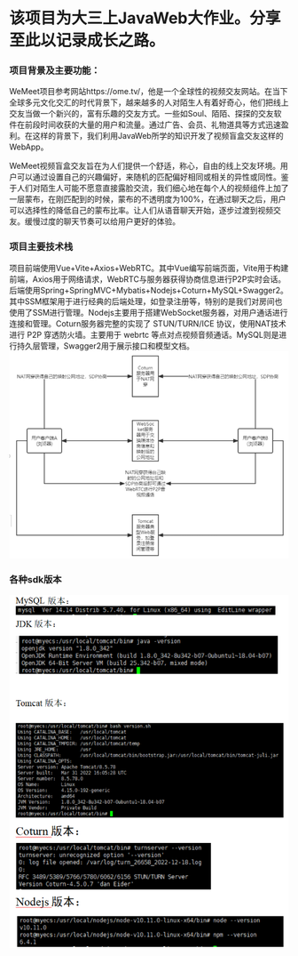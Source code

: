 # 该项目为大三上JavaWeb大作业。分享至此以记录成长之路。

### 项目背景及主要功能：

WeMeet项目参考网站https://ome.tv/，他是一个全球性的视频交友网站。在当下全球多元文化交汇的时代背景下，越来越多的人对陌生人有着好奇心，他们把线上交友当做一个新兴的，富有乐趣的交友方式。一些如Soul、陌陌、探探的交友软件在前段时间收获的大量的用户和流量。通过广告、会员、礼物道具等方式迅速盈利。在这样的背景下，我们利用JavaWeb所学的知识开发了视频盲盒交友这样的WebApp。

WeMeet视频盲盒交友旨在为人们提供一个舒适，称心，自由的线上交友环境。用户可以通过设置自己的兴趣偏好，来随机的匹配偏好相同或相关的异性或同性。鉴于人们对陌生人可能不愿意直接露脸交流，我们细心地在每个人的视频组件上加了一层蒙布，在刚匹配到的时候，蒙布的不透明度为100%，在通过聊天之后，用户可以选择性的降低自己的蒙布比率。让人们从语音聊天开始，逐步过渡到视频交友。缓慢过度的聊天节奏可以给用户更好的体验。

### 项目主要技术栈
项目前端使用Vue+Vite+Axios+WebRTC。其中Vue编写前端页面，Vite用于构建前端，Axios用于网络请求，WebRTC与服务器获得协商信息进行P2P实时会话。
后端使用Spring+SpringMVC+Mybatis+Nodejs+Coturn+MySQL+Swagger2。其中SSM框架用于进行经典的后端处理，如登录注册等，特别的是我们对房间也使用了SSM进行管理。Nodejs主要用于搭建WebSocket服务器，对用户通话进行连接和管理。Coturn服务器完整的实现了 STUN/TURN/ICE 协议，使用NAT技术进行 P2P 穿透防火墙。主要用于 webrtc 等点对点视频音频通话。MySQL则是进行持久层管理，Swagger2用于展示接口和模型文档。![Snipaste_2023-03-27_17-04-14](.\images\Snipaste_2023-03-27_17-04-14.png)

### 各种sdk版本

![Snipaste_2023-03-27_17-05-47](.\images\Snipaste_2023-03-27_17-05-47.png)
